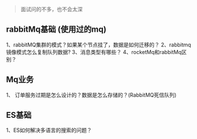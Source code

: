 > 面试问的不多，也不会太深
## rabbitMq基础 (使用过的mq)
1、rabbitMQ集群的模式？如果某个节点挂了，数据是如何迁移的？
2、rabbitmq镜像模式怎么复制队列数据?
3、消息类型有哪些？
4、rocketMq和rabbitMq区别？

## Mq业务
1、 订单服务过期是怎么设计的？数据是怎么存储的？(RabbitMQ死信队列) 

## ES基础
1、ES如何解决多语言的搜索的问题？

